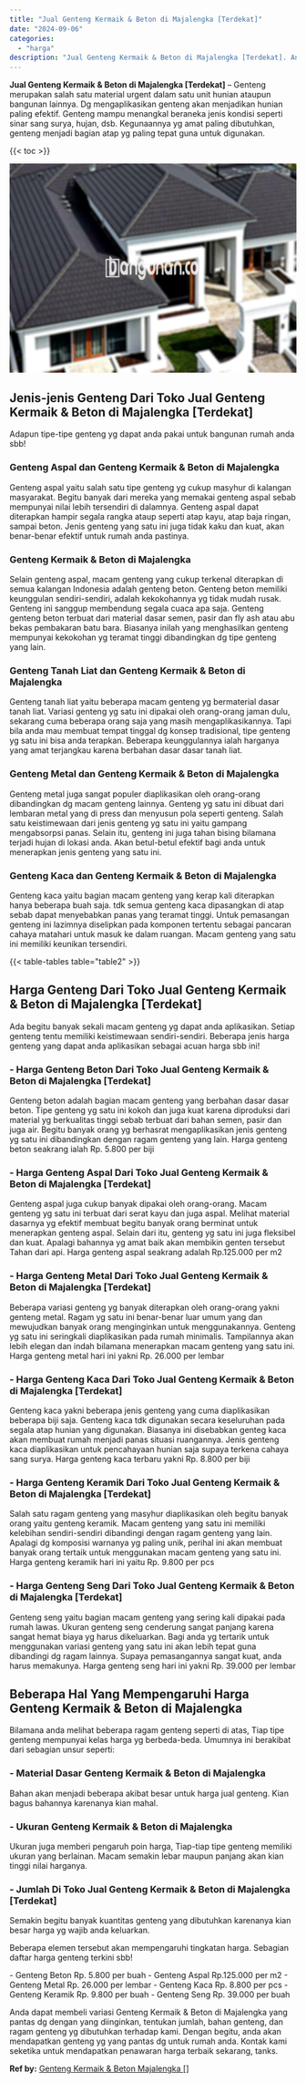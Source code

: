 ```yaml
---
title: "Jual Genteng Kermaik & Beton di Majalengka [Terdekat]"
date: "2024-09-06"
categories: 
  - "harga"
description: "Jual Genteng Kermaik & Beton di Majalengka [Terdekat]. Anda dapat membeli variasi Genteng Kermaik & Beton di Majalengka yang pantas dg dengan yang diinginkan..."
---
```


**Jual Genteng Kermaik & Beton di Majalengka \[Terdekat\]** – Genteng merupakan salah satu material urgent dalam satu unit hunian ataupun bangunan lainnya. Dg mengaplikasikan genteng akan menjadikan hunian paling efektif. Genteng mampu menangkal beraneka jenis kondisi seperti sinar sang surya, hujan, dsb. Kegunaannya yg amat paling dibutuhkan, genteng menjadi bagian atap yg paling tepat guna untuk digunakan.

{{< toc >}}

![Jual Genteng Kermaik & Beton di Majalengka [Terdekat]](/images/genteng-minimalis-murah20.png)

## Jenis-jenis Genteng Dari Toko Jual Genteng Kermaik & Beton di Majalengka \[Terdekat\]

Adapun tipe-tipe genteng yg dapat anda pakai untuk bangunan rumah anda sbb!

### Genteng Aspal dan Genteng Kermaik & Beton di Majalengka

Genteng aspal yaitu salah satu tipe genteng yg cukup masyhur di kalangan masyarakat. Begitu banyak dari mereka yang memakai genteng aspal sebab mempunyai nilai lebih tersendiri di dalamnya. Genteng aspal dapat diterapkan hampir segala rangka ataup seperti atap kayu, atap baja ringan, sampai beton. Jenis genteng yang satu ini juga tidak kaku dan kuat, akan benar-benar efektif untuk rumah anda pastinya.

### Genteng Kermaik & Beton di Majalengka

Selain genteng aspal, macam genteng yang cukup terkenal diterapkan di semua kalangan Indonesia adalah genteng beton. Genteng beton memiliki keunggulan sendiri-sendiri, adalah kekokohannya yg tidak mudah rusak. Genteng ini sanggup membendung segala cuaca apa saja. Genteng genteng beton terbuat dari material dasar semen, pasir dan fly ash atau abu bekas pembakaran batu bara. Biasanya inilah yang menghasilkan genteng mempunyai kekokohan yg teramat tinggi dibandingkan dg tipe genteng yang lain.

### Genteng Tanah Liat dan Genteng Kermaik & Beton di Majalengka

Genteng tanah liat yaitu beberapa macam genteng yg bermaterial dasar tanah liat. Variasi genteng yg satu ini dipakai oleh orang-orang jaman dulu, sekarang cuma beberapa orang saja yang masih mengaplikasikannya. Tapi bila anda mau membuat tempat tinggal dg konsep tradisional, tipe genteng yg satu ini bisa anda terapkan. Beberapa keunggulannya ialah harganya yang amat terjangkau karena berbahan dasar dasar tanah liat.

### Genteng Metal dan Genteng Kermaik & Beton di Majalengka

Genteng metal juga sangat populer diaplikasikan oleh orang-orang dibandingkan dg macam genteng lainnya. Genteng yg satu ini dibuat dari lembaran metal yang di press dan menyusun pola seperti genteng. Salah satu keistimewaan dari jenis genteng yg satu ini yaitu gampang mengabsorpsi panas. Selain itu, genteng ini juga tahan bising bilamana terjadi hujan di lokasi anda. Akan betul-betul efektif bagi anda untuk menerapkan jenis genteng yang satu ini.

### Genteng Kaca dan Genteng Kermaik & Beton di Majalengka

Genteng kaca yaitu bagian macam genteng yang kerap kali diterapkan hanya beberapa buah saja. tdk semua genteng kaca dipasangkan di atap sebab dapat menyebabkan panas yang teramat tinggi. Untuk pemasangan genteng ini lazimnya diselipkan pada komponen tertentu sebagai pancaran cahaya matahari untuk masuk ke dalam ruangan. Macam genteng yang satu ini memiliki keunikan tersendiri.

{{< table-tables table="table2" >}}

## Harga Genteng Dari Toko Jual Genteng Kermaik & Beton di Majalengka \[Terdekat\]

Ada begitu banyak sekali macam genteng yg dapat anda aplikasikan. Setiap genteng tentu memiliki keistimewaan sendiri-sendiri. Beberapa jenis harga genteng yang dapat anda aplikasikan sebagai acuan harga sbb ini!

### \- Harga Genteng Beton Dari Toko Jual Genteng Kermaik & Beton di Majalengka \[Terdekat\]

Genteng beton adalah bagian macam genteng yang berbahan dasar dasar beton. Tipe genteng yg satu ini kokoh dan juga kuat karena diproduksi dari material yg berkualitas tinggi sebab terbuat dari bahan semen, pasir dan juga air. Begitu banyak orang yg berhasrat mengaplikasikan jenis genteng yg satu ini dibandingkan dengan ragam genteng yang lain. Harga genteng beton seakrang ialah Rp. 5.800 per biji

### \- Harga Genteng Aspal Dari Toko Jual Genteng Kermaik & Beton di Majalengka \[Terdekat\]

Genteng aspal juga cukup banyak dipakai oleh orang-orang. Macam genteng yg satu ini terbuat dari serat kayu dan juga aspal. Melihat material dasarnya yg efektif membuat begitu banyak orang berminat untuk menerapkan genteng aspal. Selain dari itu, genteng yg satu ini juga fleksibel dan kuat. Apalagi bahannya yg amat baik akan membikin genten tersebut Tahan dari api. Harga genteng aspal seakrang adalah Rp.125.000 per m2

### \- Harga Genteng Metal Dari Toko Jual Genteng Kermaik & Beton di Majalengka \[Terdekat\]

Beberapa variasi genteng yg banyak diterapkan oleh orang-orang yakni genteng metal. Ragam yg satu ini benar-benar luar umum yang dan mewujudkan banyak orang menginginkan untuk menggunakannya. Genteng yg satu ini seringkali diaplikasikan pada rumah minimalis. Tampilannya akan lebih elegan dan indah bilamana menerapkan macam genteng yang satu ini. Harga genteng metal hari ini yakni Rp. 26.000 per lembar

### \- Harga Genteng Kaca Dari Toko Jual Genteng Kermaik & Beton di Majalengka \[Terdekat\]

Genteng kaca yakni beberapa jenis genteng yang cuma diaplikasikan beberapa biji saja. Genteng kaca tdk digunakan secara keseluruhan pada segala atap hunian yang digunakan. Biasanya ini disebabkan genteg kaca akan membuat rumah menjadi panas situasi ruangannya. Jenis genteng kaca diaplikasikan untuk pencahayaan hunian saja supaya terkena cahaya sang surya. Harga genteng kaca terbaru yakni Rp. 8.800 per biji

### \- Harga Genteng Keramik Dari Toko Jual Genteng Kermaik & Beton di Majalengka \[Terdekat\]

Salah satu ragam genteng yang masyhur diaplikasikan oleh begitu banyak orang yaitu genteng keramik. Macam genteng yang satu ini memiliki kelebihan sendiri-sendiri dibandingi dengan ragam genteng yang lain. Apalagi dg komposisi warnanya yg paling unik, perihal ini akan membuat banyak orang tertaik untuk menggunakan macam genteng yang satu ini. Harga genteng keramik hari ini yaitu Rp. 9.800 per pcs

### \- Harga Genteng Seng Dari Toko Jual Genteng Kermaik & Beton di Majalengka \[Terdekat\]

Genteng seng yaitu bagian macam genteng yang sering kali dipakai pada rumah lawas. Ukuran genteng seng cenderung sangat panjang karena sangat hemat biaya yg harus dikeluarkan. Bagi anda yg tertarik untuk menggunakan variasi genteng yang satu ini akan lebih tepat guna dibandingi dg ragam lainnya. Supaya pemasangannya sangat kuat, anda harus memakunya. Harga genteng seng hari ini yakni Rp. 39.000 per lembar

## Beberapa Hal Yang Mempengaruhi Harga Genteng Kermaik & Beton di Majalengka

Bilamana anda melihat beberapa ragam genteng seperti di atas, Tiap tipe genteng mempunyai kelas harga yg berbeda-beda. Umumnya ini berakibat dari sebagian unsur seperti:

### \- Material Dasar Genteng Kermaik & Beton di Majalengka

Bahan akan menjadi beberapa akibat besar untuk harga jual genteng. Kian bagus bahannya karenanya kian mahal.

### \- Ukuran Genteng Kermaik & Beton di Majalengka

Ukuran juga memberi pengaruh poin harga, Tiap-tiap tipe genteng memiliki ukuran yang berlainan. Macam semakin lebar maupun panjang akan kian tinggi nilai harganya.

### \- Jumlah Di Toko Jual Genteng Kermaik & Beton di Majalengka \[Terdekat\]

Semakin begitu banyak kuantitas genteng yang dibutuhkan karenanya kian besar harga yg wajib anda keluarkan.

Beberapa elemen tersebut akan mempengaruhi tingkatan harga. Sebagian daftar harga genteng terkini sbb!

\- Genteng Beton Rp. 5.800 per buah - Genteng Aspal Rp.125.000 per m2 - Genteng Metal Rp. 26.000 per lembar - Genteng Kaca Rp. 8.800 per pcs - Genteng Keramik Rp. 9.800 per buah - Genteng Seng Rp. 39.000 per buah

Anda dapat membeli variasi Genteng Kermaik & Beton di Majalengka yang pantas dg dengan yang diinginkan, tentukan jumlah, bahan genteng, dan ragam genteng yg dibutuhkan terhadap kami. Dengan begitu, anda akan mendapatkan genteng yg yang pantas dg untuk rumah anda. Kontak kami seketika untuk mendapatkan penawaran harga terbaik sekarang, tanks.

**Ref by:**  [Genteng Kermaik & Beton  Majalengka []](https://id.wikipedia.org/wiki/Genteng)
